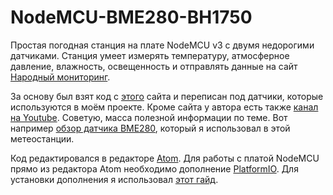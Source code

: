 # NodeMCU-BME280-BH1750
Простая погодная станция на плате NodeMCU v3 с двумя недорогими датчиками. Станция умеет измерять температуру, атмосферное давление, влажность, освещенность и отправлять данные на сайт [Народный мониторинг](https://narodmon.ru/). 

За основу был взят код с [этого](http://arduinolab.pw/index.php/2015/12/30/datchik-temperatury-dlya-narodnogo-monitoringa-na-esp8266/) сайта и переписан под датчики, которые используются в моём проекте. Кроме сайта у автора есть также [канал на Youtube](https://www.youtube.com/channel/UCUjrgufq7KGvb1YTSkvcXnw). Советую, масса полезной информации по теме. Вот например [обзор датчика BME280](https://youtu.be/ATM9Vx5xtgo), который я использовал в этой метеостанции.

Код редактировался в редакторе [Atom](https://atom.io/). Для работы с платой NodeMCU прямо из редактора Atom необходимо дополнение [PlatformIO](https://platformio.org/). Для установки дополнения я использовал [этот гайд](http://docs.platformio.org/en/latest/ide/atom.html#installation).
